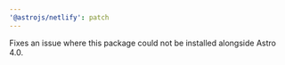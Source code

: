 ```yaml
---
'@astrojs/netlify': patch
---
```


Fixes an issue where this package could not be installed alongside Astro 4.0.
